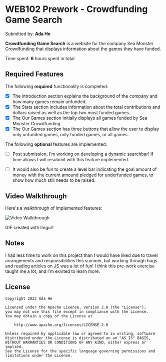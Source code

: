 # WEB102 Prework - Crowdfunding Game Search

Submitted by: **Ada He**

**Crowdfunding Game Search** is a website for the company Sea Monster Crowdfunding that displays information about the games they have funded.

Time spent: **6** hours spent in total

## Required Features

The following **required** functionality is completed:

* [x] The introduction section explains the background of the company and how many games remain unfunded.
* [x] The Stats section includes information about the total contributions and dollars raised as well as the top two most funded games.
* [x] The Our Games section initially displays all games funded by Sea Monster Crowdfunding
* [x] The Our Games section has three buttons that allow the user to display only unfunded games, only funded games, or all games.

The following **optional** features are implemented:

* [ ] Post submission, I'm working on developing a dynamic searchbar! If time allows I will resubmit with this feature implemented.

* [ ] It would also be fun to create a level bar indicating the goal amount of money with the current amound pledged for underfunded games, to show how much still needs to be raised.

## Video Walkthrough

Here's a walkthrough of implemented features:

<img src='https://imgur.com/a/YfjNSFy' title='Video Walkthrough' width='' alt='Video Walkthrough' />

<!-- Replace this with whatever GIF tool you used! -->
GIF created with Imgur!
<!-- Recommended tools:
[Kap](https://getkap.co/) for macOS
[ScreenToGif](https://www.screentogif.com/) for Windows
[peek](https://github.com/phw/peek) for Linux. -->

## Notes

I had less time to work on this project than I would have liked due to travel arrangements and responsibilities this summer, but working through bugs and reading articles on JS was a lot of fun! I think this pre-work exercise taught me a lot, and I'm exvited to learn more.

## License

    Copyright 2023 Ada He

    Licensed under the Apache License, Version 2.0 (the "License");
    you may not use this file except in compliance with the License.
    You may obtain a copy of the License at

        http://www.apache.org/licenses/LICENSE-2.0

    Unless required by applicable law or agreed to in writing, software
    distributed under the License is distributed on an "AS IS" BASIS,
    WITHOUT WARRANTIES OR CONDITIONS OF ANY KIND, either express or implied.
    See the License for the specific language governing permissions and
    limitations under the License.
